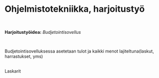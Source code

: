 <h1>Ohjelmistotekniikka, harjoitustyö</h1>
<br>
<p><b>Harjoitustyöidea:</b> <i>Budjetointisovellus</i></p>
<br>
<p>Budjetointisovelluksessa asetetaan tulot ja kaikki menot lajiteltuna(laskut, harrastukset, yms)</p>
<br>
<a href"https://github.com/SamiKazan/Ohjelmistotekniikka/tree/master/laskarit">Laskarit</a>

